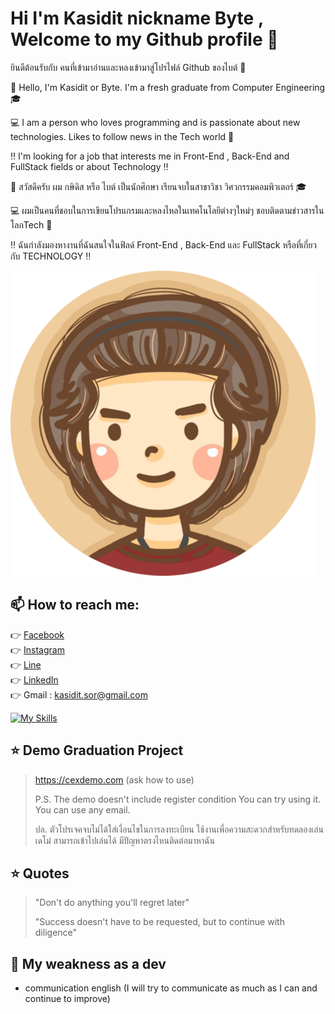 # Hi I'm Kasidit nickname Byte , Welcome to my Github profile 👾  
 ยินดีต้อนรับกับ คนที่เข้ามาอ่านและหลงเข้ามาสู่โปรไฟล์ Github ของไบต์ 👾

🙋 Hello, I'm Kasidit or Byte. I'm a fresh graduate from Computer Engineering 🎓

💻 I am a person who loves programming and is passionate about new technologies. Likes to follow news in the Tech world 👾

‼️ I'm looking for a job that interests me in Front-End , Back-End and FullStack fields or about Technology  ‼️

🙋 สวัสดีครับ ผม กษิดิส หรือ ไบต์ เป็นนักศึกษา เรียนจบในสาขาวิชา วิศวกรรมคอมพิวเตอร์ 🎓

💻 ผมเป็นคนที่ชอบในการเขียนโปรแกรมและหลงไหลในเทคโนโลยีต่างๆใหม่ๆ ชอบติดตามข่าวสารในโลกTech 👾 

‼️ ฉันกำลังมองหางานที่ฉันสนใจในฟิลด์ Front-End , Back-End และ FullStack หรือที่เกี่ยวกับ TECHNOLOGY  ‼️  

![Byteji](./byteji.png)

## <h2>📫 How to reach me:</h2>
👉 [Facebook](https://www.facebook.com/byte.sa/)<br>
👉 [Instagram](https://www.instagram.com/byte_ks/)<br>
👉 [Line](https://linevoom.line.me/user/_dRwJqNCqwX_BJJ50mKZyd9d7QGN-n9-F4bY_CVg)<br>
👉 [LinkedIn]( https://www.linkedin.com/in/byte-ji-a5951a25a/)<br>
👉 Gmail : kasidit.sor@gmail.com <br>


[![My Skills](https://skillicons.dev/icons?i=html,css,js,vue,react,redux,laravel,kotlin,nodejs,java,c,php,bootstrap,materialui,mysql,firebase,express,pr,ps,ai,figma,xd,postman,docker)](https://skillicons.dev)

## ⭐ Demo Graduation Project 
> https://cexdemo.com  (ask how to use)
> 
> P.S. The demo doesn't include register condition  You can try using it. You can use any email.
> 
> ปล. ตัวโปรเจคจบไม่ได้ใส่เงื่อนไขในการลงทะเบียน ใช้งานเพื่อความสะดวกสำหรับทดลองเล่นเดโม่ สามารถเข้าไปเล่นได้ มีปัญหาตรงไหนติดต่อมาหาฉัน

## ⭐ Quotes 
> "Don't do anything you'll regret later"
>
> "Success doesn't have to be requested, but to continue with diligence"

## 💬 My weakness as a dev
-  communication english (I will try to communicate as much as I can and continue to improve)
<!--
**byteji/bytenaja** is a ✨ _special_ ✨ repository because its `README.md` (this file) appears on your GitHub profile.

Here are some ideas to get you started:

- 🔭 I’m currently working on ...
- 🌱 I’m currently learning ...
- 👯 I’m looking to collaborate on ...
- 🤔 I’m looking for help with ...
- 💬 Ask me about ...
- 📫 How to reach me: ...
- 😄 Pronouns: ...
- ⚡ Fun fact: ...
-->
